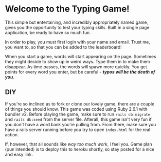 # Welcome to the Typing Game! 

This simple but entertaining, and incredibly appropriately named game, gives you the opportunity to test your typing skills. Built in a single page application, be ready to have so much fun.

In order to play, you must first login with your name and email. Trust me, you want to, so that you can be added to the leaderboard!

When you start a game, words will start appearing on the page. Sometimes they might decide to show up in weird ways. Type them in to make them disappear. As time passes, the words will spawn more quickly. You get points for every word you enter, but be careful - **_typos will be the death of you_**. 

## DIY

If you're so inclined as to fork or clone our lovely game, there are a couple of things you should know. This game was coded using Ruby 2.6.1 with bundler v2. Before playing the game, make sure to run `rails db:migrate` and `rails db:seed` from the server file. Afterall, this game isn't very fun if you don't have a word bank you're pulling from. From there, make sure you have a rails server running before you try to open `index.html` for the real action.

If, however, that all sounds like _way too much work_, I feel you. Game plan (pun intended) is to deploy this to heroku shortly, so stay posted for a nice and easy link. 
